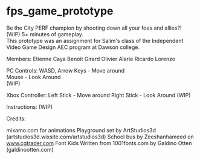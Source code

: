 # fps_game_prototype

Be the City PERF champion by shooting down all your foes and allies?! (WIP) 5+ minutes of gameplay.  
This prototype was an assignment for Salim's class of the Independent Video Game Design AEC program at Dawson college.

Members:
Etienne Caya
Benoit Girard
Olivier Alarie 
Ricardo Lorenzo

PC Controls: 
WASD, Arrow Keys - Move around  
Mouse - Look Around  
(WIP)

Xbox Controller:
Left Stick - Move around
Right Stick - Look Around
(WIP)

Instructions: 
(WIP)


Credits:

mixamo.com for animations
Playground set by ArtStudios3d (artstudios3d.wixsite.com/artstudios3d)
School bus by Zeeshanhameed on www.cgtrader.com
Font Kids Written from 1001fonts.com by Galdino Otten (galdinootten.com)